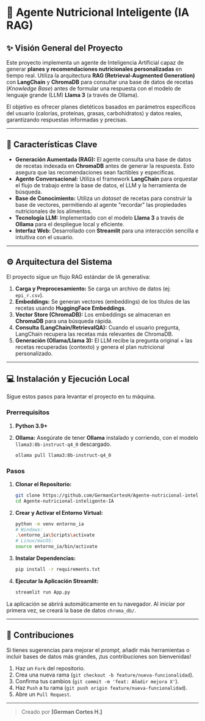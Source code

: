 # 🥗 Agente Nutricional Inteligente (IA RAG)

## ✨ Visión General del Proyecto

Este proyecto implementa un agente de Inteligencia Artificial capaz de generar **planes y recomendaciones nutricionales personalizadas** en tiempo real. Utiliza la arquitectura **RAG (Retrieval-Augmented Generation)** con **LangChain** y **ChromaDB** para consultar una base de datos de recetas (*Knowledge Base*) antes de formular una respuesta con el modelo de lenguaje grande (LLM) **Llama 3** (a través de Ollama).

El objetivo es ofrecer planes dietéticos basados en parámetros específicos del usuario (calorías, proteínas, grasas, carbohidratos) y datos reales, garantizando respuestas informadas y precisas.

-----

## 🚀 Características Clave

  * **Generación Aumentada (RAG):** El agente consulta una base de datos de recetas indexada en **ChromaDB** antes de generar la respuesta. Esto asegura que las recomendaciones sean factibles y específicas.
  * **Agente Conversacional:** Utiliza el framework **LangChain** para orquestar el flujo de trabajo entre la base de datos, el LLM y la herramienta de búsqueda.
  * **Base de Conocimiento:** Utiliza un *dataset* de recetas para construir la base de vectores, permitiendo al agente "recordar" las propiedades nutricionales de los alimentos.
  * **Tecnología LLM:** Implementado con el modelo **Llama 3** a través de **Ollama** para el despliegue local y eficiente.
  * **Interfaz Web:** Desarrollado con **Streamlit** para una interacción sencilla e intuitiva con el usuario.

-----

## ⚙️ Arquitectura del Sistema

El proyecto sigue un flujo RAG estándar de IA generativa:

1.  **Carga y Preprocesamiento:** Se carga un archivo de datos (ej: `epi_r.csv`).
2.  **Embeddings:** Se generan vectores (embeddings) de los títulos de las recetas usando **HuggingFace Embeddings**.
3.  **Vector Store (ChromaDB):** Los embeddings se almacenan en **ChromaDB** para una búsqueda rápida.
4.  **Consulta (LangChain/RetrievalQA):** Cuando el usuario pregunta, LangChain recupera las recetas más relevantes de ChromaDB.
5.  **Generación (Ollama/Llama 3):** El LLM recibe la pregunta original + las recetas recuperadas (contexto) y genera el plan nutricional personalizado.

-----

## 💻 Instalación y Ejecución Local

Sigue estos pasos para levantar el proyecto en tu máquina.

### Prerrequisitos

1.  **Python 3.9+**

2.  **Ollama:** Asegúrate de tener **Ollama** instalado y corriendo, con el modelo `llama3:8b-instruct-q4_0` descargado.

    ```bash
    ollama pull llama3:8b-instruct-q4_0
    ```

### Pasos

1.  **Clonar el Repositorio:**

    ```bash
    git clone https://github.com/GermanCortesH/Agente-nutricional-inteligente-IA.git
    cd Agente-nutricional-inteligente-IA
    ```

2.  **Crear y Activar el Entorno Virtual:**

    ```bash
    python -m venv entorno_ia
    # Windows:
    .\entorno_ia\Scripts\activate
    # Linux/macOS:
    source entorno_ia/bin/activate
    ```

3.  **Instalar Dependencias:**

    ```bash
    pip install -r requirements.txt
    ```

4.  **Ejecutar la Aplicación Streamlit:**

    ```bash
    streamlit run App.py
    ```

La aplicación se abrirá automáticamente en tu navegador. Al iniciar por primera vez, se creará la base de datos `chroma_db/`.

-----

## 🤝 Contribuciones

Si tienes sugerencias para mejorar el *prompt*, añadir más herramientas o incluir bases de datos más grandes, ¡tus contribuciones son bienvenidas\!

1.  Haz un `Fork` del repositorio.
2.  Crea una nueva rama (`git checkout -b feature/nueva-funcionalidad`).
3.  Confirma tus cambios (`git commit -m 'feat: Añadir mejora X'`).
4.  Haz `Push` a tu rama (`git push origin feature/nueva-funcionalidad`).
5.  Abre un `Pull Request`.

-----

> Creado por **[German Cortes H.]**
